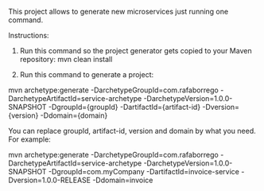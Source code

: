 This project allows to generate new microservices just running one command.

Instructions:

1) Run this command so the project generator gets copied to your Maven repository:
mvn clean install


2) Run this command to generate a project:

mvn archetype:generate -DarchetypeGroupId=com.rafaborrego -DarchetypeArtifactId=service-archetype -DarchetypeVersion=1.0.0-SNAPSHOT -DgroupId={groupId} -DartifactId={artifact-id} -Dversion={version} -Ddomain={domain}

You can replace groupId, artifact-id, version and domain by what you need. For example:

mvn archetype:generate -DarchetypeGroupId=com.rafaborrego -DarchetypeArtifactId=service-archetype -DarchetypeVersion=1.0.0-SNAPSHOT -DgroupId=com.myCompany -DartifactId=invoice-service -Dversion=1.0.0-RELEASE -Ddomain=invoice

